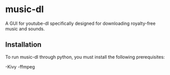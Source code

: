 # music-dl
A GUI for youtube-dl specifically designed for downloading royalty-free music and sounds.

## Installation
To run music-dl through python, you must install the following prerequisites:

-Kivy
-ffmpeg
